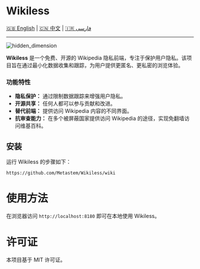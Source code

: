 # Wikiless

[🇬🇧 English](README.md) | [🇨🇳 中文](Chinese.md) | [🇮🇷 فارسی](Farsi.md)

---

![hidden_dimension](https://github.com/user-attachments/assets/4093053d-a7c4-45aa-8860-ea0f64a841e9)


**Wikiless** 是一个免费、开源的 Wikipedia 隐私前端，专注于保护用户隐私。该项目旨在通过最小化数据收集和跟踪，为用户提供更匿名、更私密的浏览体验。

### 功能特性
- **隐私保护：** 通过限制数据跟踪来增强用户隐私。
- **开源共享：** 任何人都可以参与贡献和改进。
- **替代前端：** 提供访问 Wikipedia 内容的不同界面。
- **抗审查能力：** 在多个被屏蔽国家提供访问 Wikipedia 的途径，实现免翻墙访问维基百科。

## 安装

运行 Wikiless 的步骤如下：

```
https://github.com/Metastem/Wikiless/wiki
```


# 使用方法

在浏览器访问 ```http://localhost:8180``` 即可在本地使用 Wikiless。


# 许可证

本项目基于 MIT 许可证。
